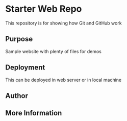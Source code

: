 # Starter Web Repo

This repository is for showing how Git and GitHub work

## Purpose

Sample website with plenty of files for demos

## Deployment

This can be deployed in web server or in local machine

## Author

## More Information
